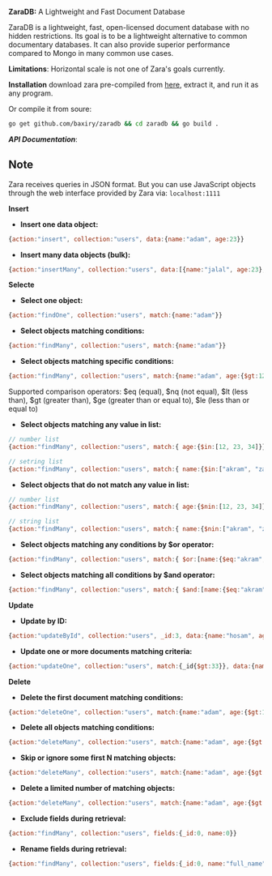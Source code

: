 

**ZaraDB:**  A Lightweight and Fast Document Database

ZaraDB is a lightweight, fast, open-licensed document database with no hidden restrictions.
Its goal is to be a lightweight alternative to common documentary databases.
It can also provide superior performance compared to Mongo in many common use cases.

**Limitations**:
Horizontal scale is not one of Zara's goals currently.


**Installation**
download zara pre-compiled from [here](https://github.com/baxiry/zaradb/releases), extract it, and run it as any program.

Or compile it from soure:

```bash
go get github.com/baxiry/zaradb && cd zaradb && go build .
```


***API Documentation***:

## Note
Zara receives queries in JSON format. But you can use JavaScript objects through the web interface provided by Zara via: ` localhost:1111 `


**Insert**

* **Insert one data object:**


```js
{action:"insert", collection:"users", data:{name:"adam", age:23}}
```

* **Insert many data objects (bulk):**

```js
{action:"insertMany", collection:"users", data:[{name:"jalal", age:23},{name:"akram", age:30},{name:"hasna", age:35}]}
```

**Selecte**

* **Select one object:**

```js
{action:"findOne", collection:"users", match:{name:"adam"}}
```

* **Select objects matching conditions:**

```js
{action:"findMany", collection:"users", match:{name:"adam"}}
```

* **Select objects matching specific conditions:**

```js
{action:"findMany", collection:"users", match:{name:"adam", age:{$gt:12}}}
```

Supported comparison operators: $eq (equal), $nq (not equal), $lt (less than), $gt (greater than), $ge (greater than or equal to), $le (less than or equal to)


* **Select objects matching any value in list:**

```js
// number list
{action:"findMany", collection:"users", match:{ age:{$in:[12, 23, 34]}}}
```

```js
// setring list
{action:"findMany", collection:"users", match:{ name:{$in:["akram", "zaid"]}}}
```

* **Select objects that do not match any value in list:**

```js
// number list
{action:"findMany", collection:"users", match:{ age:{$nin:[12, 23, 34]}}}
```

```js
// string list
{action:"findMany", collection:"users", match:{ name:{$nin:["akram", "zaid"]}}}
```

* **Select objects matching any conditions by $or operator:**

```js
{action:"findMany", collection:"users", match:{ $or:[name:{$eq:"akram", age:$gt:13}]}}
```

* **Select objects matching all conditions by $and operator:**

```js
{action:"findMany", collection:"users", match:{ $and:[name:{$eq:"akram", age:$gt:13}]}}
```

**Update**

* **Update by ID:**

```js
{action:"updateById", collection:"users", _id:3, data:{name:"hosam", age:10}}
```

* **Update one or more documents matching criteria:**

```js
{action:"updateOne", collection:"users", match:{_id{$gt:33}}, data:{name:"hosam", age:10}}
```

**Delete**

* **Delete the first document matching conditions:**

```js
{action:"deleteOne", collection:"users", match:{name:"adam", age:{$gt:12}}}
```

* **Delete all objects matching conditions:**

```js
{action:"deleteMany", collection:"users", match:{name:"adam", age:{$gt:12}}}
```

* **Skip or ignore some first N matching objects:**

```js
{action:"deleteMany", collection:"users", match:{name:"adam", age:{$gt:12}}, skip: 3}
```

* **Delete a limited number of matching objects:**

```js
{action:"deleteMany", collection:"users", match:{name:"adam", age:{$gt:12}}, skip: 3, limit:3}
```

* **Exclude fields during retrieval:**

```js
{action:"findMany", collection:"users", fields:{_id:0, name:0}}
```

* **Rename fields during retrieval:**

```js
{action:"findMany", collection:"users", fields:{_id:0, name:"full_name"}}
```

